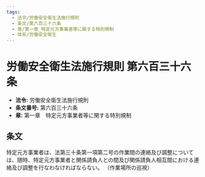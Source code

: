 ```yaml
---
tags:
  - 法令/労働安全衛生法施行規則
  - 条文/第六百三十六条
  - 章/第一章_特定元方事業者等に関する特別規制
  - 体系/労働安全衛生
---
```

# 労働安全衛生法施行規則 第六百三十六条

- **法令:** 労働安全衛生法施行規則
- **条文番号:** 第六百三十六条
- **章:** 第一章　特定元方事業者等に関する特別規制

## 条文
特定元方事業者は、法第三十条第一項第二号の作業間の連絡及び調整については、随時、特定元方事業者と関係請負人との間及び関係請負人相互間における連絡及び調整を行なわなければならない。
（作業場所の巡視）

